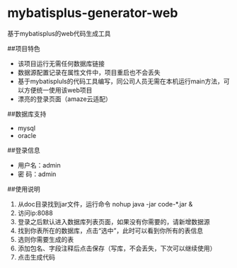 # mybatisplus-generator-web
基于mybatisplus的web代码生成工具

##项目特色
- 该项目运行无需任何数据库链接
- 数据源配置记录在属性文件中，项目重启也不会丢失
- 基于mybatispluls的代码工具编写，同公司人员无需在本机运行main方法，可以方便统一使用该web项目
- 漂亮的登录页面（amaze云适配）

##数据库支持
* mysql
* oracle

##登录信息
* 用户名：admin
* 密  码：admin


##使用说明
1. 从doc目录找到jar文件，运行命令 nohup java -jar code-*.jar &
2. 访问ip:8088
2. 登录之后默认进入数据库列表页面，如果没有你需要的，请新增数据源
4. 找到你表所在的数据库，点击“选中”，此时可以看到你所有的表信息
6. 选则你需要生成的表
7. 添加包名、字段注释后点击保存（写库，不会丢失，下次可以继续使用）
8. 点击生成代码
